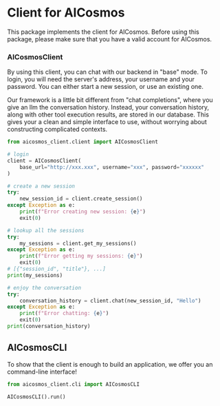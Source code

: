 # Client for AICosmos

This package implements the client for AICosmos. Before using this package, please make sure that you have a valid account for AICosmos. 

### AICosmosClient
By using this client, you can chat with our backend in "base" mode. To login, you will need the server's address, your username and your password. You can either start a new session, or use an existing one.

Our framework is a little bit different from "chat completions", where you give an llm the conversation history. Instead, your conversation history, along with other tool execution results, are stored in our database. This gives your a clean and simple interface to use, without worrying about constructing complicated contexts.

```Python
from aicosmos_client.client import AICosmosClient 

# login
client = AICosmosClient(
    base_url="http://xxx.xxx", username="xxx", password="xxxxxx"
)

# create a new session
try:
    new_session_id = client.create_session()
except Exception as e:
    print(f"Error creating new session: {e}")
    exit(0)

# lookup all the sessions
try:
    my_sessions = client.get_my_sessions()
except Exception as e:
    print(f"Error getting my sessions: {e}")
    exit(0)
# [{"session_id", "title"}, ...]
print(my_sessions)

# enjoy the conversation
try:
    conversation_history = client.chat(new_session_id, "Hello")
except Exception as e:
    print(f"Error chatting: {e}")
    exit(0)
print(conversation_history)
```

## AICosmosCLI
To show that the client is enough to build an application, we offer you an command-line interface!

```Python
from aicosmos_client.cli import AICosmosCLI

AICosmosCLI().run()
```
